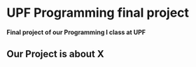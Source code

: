 # UPF Programming final project

**Final project of our Programming I class at UPF**

## Our Project is about X


